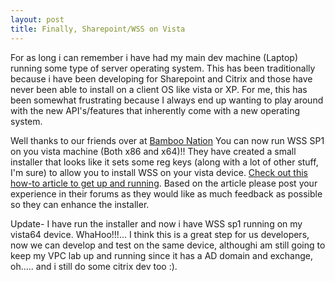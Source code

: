 ```yaml
---
layout: post
title: Finally, Sharepoint/WSS on Vista
---
```



<p>For as long i can remember i have had my main dev machine (Laptop) running some type of server operating system. This has been traditionally because i have been developing for Sharepoint and Citrix and those have never been able to install on a client OS like vista or XP. For me, this has been somewhat frustrating because I always end up wanting to play around with the new API's/features that inherently come with a new operating system.</p>  <p>Well thanks to our friends over at <a href="bamboosolutions.com">Bamboo Nation</a> You can now run WSS SP1 on you vista machine (Both x86 and x64)!! They have created a small installer that looks like it sets some reg keys (along with a lot of other stuff, I'm sure) to allow you to install WSS on your vista device. <a href="http://community.bamboosolutions.com/blogs/bambooteamblog/archive/2008/05/21/how-to-install-windows-sharepoint-services-3-0-sp1-on-vista-x64-x86.aspx">Check out this how-to article to get up and running</a>. Based on the article please post your experience in their forums as they would like as much feedback as possible so they can enhance the installer.</p>  <p>Update- I have run the installer and now i have WSS sp1 running on my vista64 device. WhaHoo!!!... I think this is a great step for us developers, now we can develop and test on the same device, althoughi am still going to keep my VPC lab up and running since it has a AD domain and exchange, oh..... and i still do some citrix dev too :).</p>
